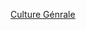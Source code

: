 [Culture Génrale](https://linux.goffinet.org/administration/introduction-a-linux/environnements-de-bureau/)
